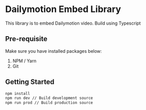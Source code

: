 # Dailymotion Embed Library

This library is to embed Dailymotion video. Build using Typescript

## Pre-requisite

Make sure you have installed packages below:

1. NPM / Yarn
2. Git

## Getting Started

```bash
npm install
npm run dev // Build development source
npm run prod // Build production source
```


